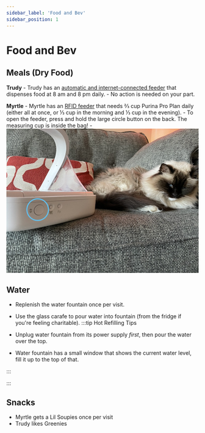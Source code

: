 ```yaml
---
sidebar_label: 'Food and Bev'
sidebar_position: 1
---
```


# Food and Bev

## Meals (Dry Food)

**Trudy**
    - Trudy has an [automatic and internet-connected feeder](https://fccid.io/2AMVV-FX801/User-Manual/User-Manual-3520637) that dispenses food at 8 am and 8 pm daily. 
    - No action is needed on your part.
   

**Myrtle**
    - Myrtle has an [RFID feeder](https://www.surepetcare.com/surepetcare/filestream/file-to-stream?file=1914&_gl=1*7e661w*_up*MQ..&gclid=Cj0KCQiAm4WsBhCiARIsAEJIEzXugiRke2mj1Zj_MDXDrLhQgX48NF-MUedxeuLGLC_QtAK8-vAZi7caAq_TEALw_wcB&gclsrc=aw.ds) that needs ⅔ cup Purina Pro Plan daily (either all at once, or ⅓ cup in the morning and ⅓ cup in the evening). 
    - To open the feeder, press and hold the large circle button on the back. The measuring cup is inside the bag!
    - ![Alt text](/img/myrtle-feeder.jpg)

  


## Water 
- Replenish the water fountain once per visit.
- Use the glass carafe to pour water into fountain (from the fridge if you're feeling charitable).
:::tip Hot Refilling Tips

- Unplug water fountain from its power supply *first*, then pour the water over the top.
- Water fountain has a small window that shows the current water level, fill it up to the top of that.

:::

:::

## Snacks
- Myrtle gets a Lil Soupies once per visit
- Trudy likes Greenies